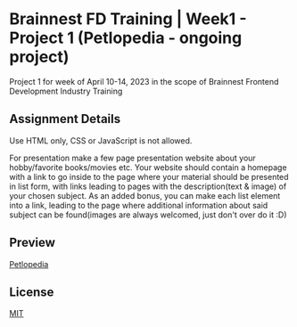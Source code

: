 # Brainnest FD Training | Week1 - Project 1 (Petlopedia - ongoing project)
Project 1 for week of April 10-14, 2023 in the scope of Brainnest Frontend Development Industry Training

## Assignment Details
Use HTML only, CSS or JavaScript is not allowed.

For presentation make a few page presentation website about your hobby/favorite books/movies etc. Your website should contain a
homepage with a link to go inside to the page where your material should be presented in list form, with links leading to pages with the description(text & image) of your chosen subject. As an added bonus, you can make each list element into a link, leading to the
page where additional information about said subject can be found(images are always welcomed, just don't over do it :D)

## Preview

[Petlopedia]()

## License
[MIT](https://choosealicense.com/licenses/mit/)